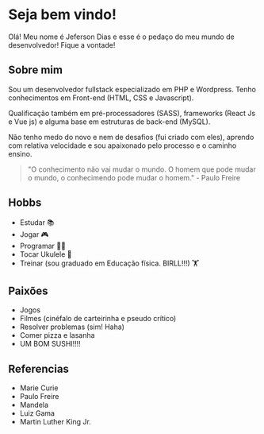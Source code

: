 
# Seja bem vindo! 

Olá! Meu nome é Jeferson Dias e esse é o pedaço do meu mundo de desenvolvedor! Fique a vontade!
## Sobre mim
Sou um desenvolvedor fullstack especializado em PHP e Wordpress. Tenho conhecimentos em Front-end (HTML, CSS e Javascript).

Qualificação também em pré-processadores (SASS), frameworks (React Js e Vue js) e alguma base em estruturas de back-end (MySQL).

Não tenho medo do novo e nem de desafios (fui criado com eles), aprendo com relativa velocidade e sou apaixonado pelo processo e o caminho ensino.

> "O conhecimento não vai mudar o mundo. O homem que pode mudar o mundo, o conhecimendo pode mudar o homem." - Paulo Freire

## Hobbs

- Estudar 📚
- Jogar 🎮
- Programar 👨‍💻
- Tocar Ukulele 🎸
- Treinar (sou graduado em Educação física. BIRLL!!!) 🏋
## Paixões
- Jogos
- Filmes (cinéfalo de carteirinha e pseudo crítico)
- Resolver problemas (sim! Haha)
- Comer pizza e lasanha
- UM BOM SUSHI!!!! 
## Referencias
- Marie Curie
- Paulo Freire
- Mandela
- Luiz Gama
- Martin Luther King Jr.
